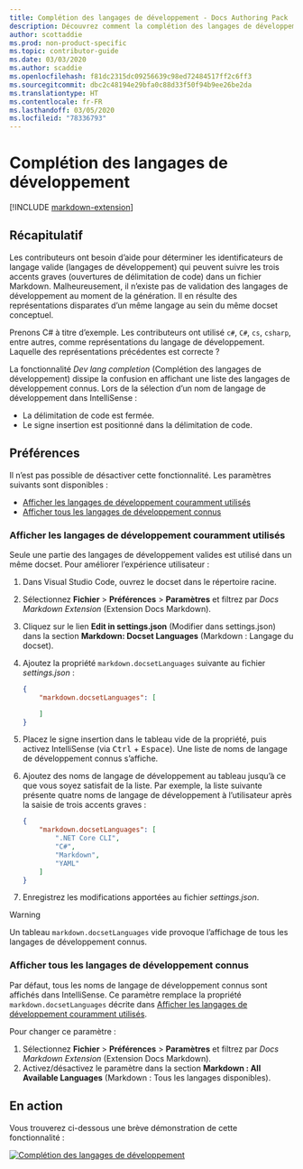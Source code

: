 ```yaml
---
title: Complétion des langages de développement - Docs Authoring Pack
description: Découvrez comment la complétion des langages de développement aide les contributeurs de l’extension Visual Studio Code Docs Authoring Pack.
author: scottaddie
ms.prod: non-product-specific
ms.topic: contributor-guide
ms.date: 03/03/2020
ms.author: scaddie
ms.openlocfilehash: f81dc2315dc09256639c98ed72484517ff2c6ff3
ms.sourcegitcommit: dbc2c48194e29bfa0c88d33f50f94b9ee26be2da
ms.translationtype: HT
ms.contentlocale: fr-FR
ms.lasthandoff: 03/05/2020
ms.locfileid: "78336793"
---
```

# <a name="dev-lang-completion"></a>Complétion des langages de développement

[!INCLUDE [markdown-extension](includes/markdown-extension.md)]

## <a name="summary"></a>Récapitulatif

Les contributeurs ont besoin d’aide pour déterminer les identificateurs de langage valide (langages de développement) qui peuvent suivre les trois accents graves (ouvertures de délimitation de code) dans un fichier Markdown. Malheureusement, il n’existe pas de validation des langages de développement au moment de la génération. Il en résulte des représentations disparates d’un même langage au sein du même docset conceptuel.

Prenons C# à titre d’exemple. Les contributeurs ont utilisé `c#`, `C#`, `cs`, `csharp`, entre autres, comme représentations du langage de développement. Laquelle des représentations précédentes est correcte ?

La fonctionnalité *Dev lang completion* (Complétion des langages de développement) dissipe la confusion en affichant une liste des langages de développement connus. Lors de la sélection d’un nom de langage de développement dans IntelliSense :

* La délimitation de code est fermée.
* Le signe insertion est positionné dans la délimitation de code.

## <a name="preferences"></a>Préférences

Il n’est pas possible de désactiver cette fonctionnalité. Les paramètres suivants sont disponibles :

* [Afficher les langages de développement couramment utilisés](#display-commonly-used-dev-langs)
* [Afficher tous les langages de développement connus](#display-all-known-dev-langs)

### <a name="display-commonly-used-dev-langs"></a>Afficher les langages de développement couramment utilisés

Seule une partie des langages de développement valides est utilisé dans un même docset. Pour améliorer l’expérience utilisateur :

1. Dans Visual Studio Code, ouvrez le docset dans le répertoire racine.
1. Sélectionnez **Fichier** > **Préférences** > **Paramètres** et filtrez par *Docs Markdown Extension* (Extension Docs Markdown).
1. Cliquez sur le lien **Edit in settings.json** (Modifier dans settings.json) dans la section **Markdown: Docset Languages** (Markdown : Langage du docset).
1. Ajoutez la propriété `markdown.docsetLanguages` suivante au fichier *settings.json* :

    ```json
    {
        "markdown.docsetLanguages": [

        ]
    }
    ```

1. Placez le signe insertion dans le tableau vide de la propriété, puis activez IntelliSense (via <kbd>Ctrl</kbd> + <kbd>Espace</kbd>). Une liste de noms de langage de développement connus s’affiche.
1. Ajoutez des noms de langage de développement au tableau jusqu’à ce que vous soyez satisfait de la liste. Par exemple, la liste suivante présente quatre noms de langage de développement à l’utilisateur après la saisie de trois accents graves :

    ```json
    {
        "markdown.docsetLanguages": [
            ".NET Core CLI",
            "C#",
            "Markdown",
            "YAML"
        ]
    }
    ```

1. Enregistrez les modifications apportées au fichier *settings.json*.

> [!WARNING]
> Un tableau `markdown.docsetLanguages` vide provoque l’affichage de tous les langages de développement connus.

### <a name="display-all-known-dev-langs"></a>Afficher tous les langages de développement connus

Par défaut, tous les noms de langage de développement connus sont affichés dans IntelliSense. Ce paramètre remplace la propriété `markdown.docsetLanguages` décrite dans [Afficher les langages de développement couramment utilisés](#display-commonly-used-dev-langs).

Pour changer ce paramètre :

1. Sélectionnez **Fichier** > **Préférences** > **Paramètres** et filtrez par *Docs Markdown Extension* (Extension Docs Markdown).
1. Activez/désactivez le paramètre dans la section **Markdown : All Available Languages** (Markdown : Tous les langages disponibles).

## <a name="in-action"></a>En action

Vous trouverez ci-dessous une brève démonstration de cette fonctionnalité :

[![Complétion des langages de développement](media/dev-lang-completion.gif)](media/dev-lang-completion.gif#lightbox)

